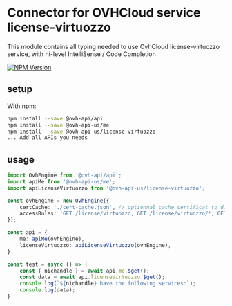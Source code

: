 # Connector for OVHCloud service license-virtuozzo

This module contains all typing needed to use OvhCloud license-virtuozzo service, with hi-level IntelliSense / Code Completion

[![NPM Version](https://img.shields.io/npm/v/@ovh-api-us/license-virtuozzo.svg?style=flat)](https://www.npmjs.org/package/@ovh-api-us/license-virtuozzo)

## setup

With npm:
````bash
npm install --save @ovh-api/api
npm install --save @ovh-api-us/me
npm install --save @ovh-api-us/license-virtuozzo
... Add all APIs you needs
````

## usage

````typescript
import OvhEngine from '@ovh-api/api';
import apiMe from '@ovh-api-us/me';
import apiLicenseVirtuozzo from '@ovh-api-us/license-virtuozzo';

const ovhEngine = new OvhEngine({ 
    certCache: './cert-cache.json', // optionnal cache certificat to disk
    accessRules: 'GET /license/virtuozzo, GET /license/virtuozzo/*, GET /me', // optionnal limit the requested privileges.
});

const api = {
    me: apiMe(ovhEngine),
    licenseVirtuozzo: apiLicenseVirtuozzo(ovhEngine),
}

const test = async () => {
    const { nichandle } = await api.me.$get();
    const data = await api.licenseVirtuozzo.$get();
    console.log(`${nichandle} have the following services:`);
    console.log(data);
}

````